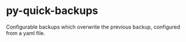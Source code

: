 # py-quick-backups

Configurable backups which overwrite the previous backup, configured from a yaml file.

